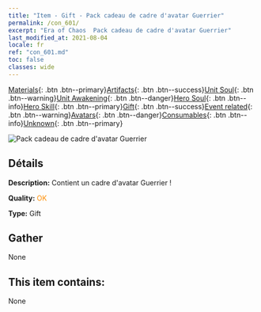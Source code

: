 ```yaml
---
title: "Item - Gift - Pack cadeau de cadre d'avatar Guerrier"
permalink: /con_601/
excerpt: "Era of Chaos  Pack cadeau de cadre d'avatar Guerrier"
last_modified_at: 2021-08-04
locale: fr
ref: "con_601.md"
toc: false
classes: wide
---
```

 [Materials](/ItemsFR/){: .btn .btn--primary}[Artifacts](/ItemsFR/Artifacts/){: .btn .btn--success}[Unit Soul](/ItemsFR/UnitSoul/){: .btn .btn--warning}[Unit Awakening](/ItemsFR/UnitAwakening/){: .btn .btn--danger}[Hero Soul](/ItemsFR/HeroSoul/){: .btn .btn--info}[Hero Skill](/ItemsFR/HeroSkill/){: .btn .btn--primary}[Gift](/ItemsFR/Gift/){: .btn .btn--success}[Event related](/ItemsFR/Events/){: .btn .btn--warning}[Avatars](/ItemsFR/Avatars/){: .btn .btn--danger}[Consumables](/ItemsFR/Consumables/){: .btn .btn--info}[Unknown](/ItemsFR/Unknown/){: .btn .btn--primary}

 ![Pack cadeau de cadre d'avatar Guerrier](/images/t/i_907003.png)

## Détails
 **Description:** Contient un cadre d'avatar Guerrier !

 **Quality:** <span style="color: #FF8C00">OK</span>

 **Type:** Gift

## Gather

  None

## This item contains:

  None

